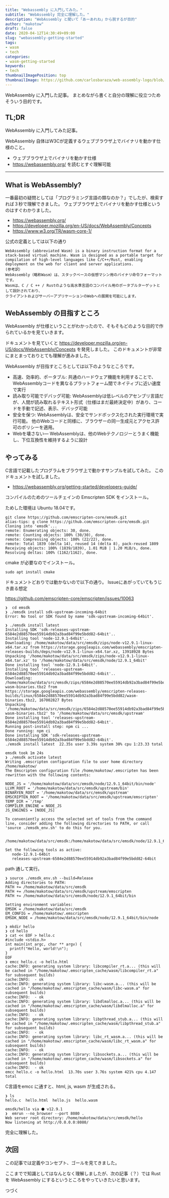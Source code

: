 ```yaml
---
title: "Webassembly に入門してみた。"
subtitle: "WebAssembly 完全に理解した。"
description: "WebAssembly と聞いて「あーあれね」から脱するが目的"
author: "makotow"
draft: false 
date: 2020-04-12T14:30:49+09:00
slug: "webassembly-getting-started"
tags:
- wasm
- tech
categories:
- wasm-getting-started
keywords:
- tech
thumbnailImagePosition: top
thumbnailImage: https://github.com/carlosbaraza/web-assembly-logo/blob/master/dist/logo/web-assembly-logo-512px.png?raw=true
---
```


WebAssembly に入門した記事。
まとめながら書くと自分の理解に役立つためそういう目的です。

## TL;DR

WebAssembly に入門してみた記事。

WebAssembly 自体はW3Cが定義するウェブブラウザ上でバイナリを動かす仕様のこと。

* ウェブブラウザ上でバイナリを動かす仕様
* https://webassembly.org/ を読むとすぐ理解可能

<!-- toc -->

<!--more-->

---

## What is WebAssembly?

一番最初の疑問としては「プログラミング言語の類なのか？」でしたが、検索すれば３秒で理解できました。
ウェブブラウザ上でバイナリを動かす仕様というのはすぐわかりました。

* https://webassembly.org/
* https://developer.mozilla.org/en-US/docs/WebAssembly/Concepts
* https://www.w3.org/TR/wasm-core-1/

公式の定義としては以下の通り
    
    WebAssembly (abbreviated Wasm) is a binary instruction format for a stack-based virtual machine. Wasm is designed as a portable target for compilation of high-level languages like C/C++/Rust, enabling deployment on the web for client and server applications.
    (参考訳）    
    WebAssembly（略称Wasm）は、スタックベースの仮想マシン用のバイナリ命令フォーマットです。 
    Wasmは、C / C ++ / Rustのような高水準言語のコンパイル用のポータブルターゲットとして設計されており、
    クライアントおよびサーバーアプリケーションのWebへの展開を可能にします。    

## WebAssembly の目指すところ

WebAssembly が仕様ということがわかったので、そもそもどのような目的で作られているかを見ていきます。

ドキュメントを見ていくと https://developer.mozilla.org/en-US/docs/WebAssembly/Concepts を発見しました。
このドキュメントが非常にまとまっておりとても理解が進みました。

WebAssembly が目指すところとしては以下のようなところです。
* 高速、効率的、ポータブル: 共通のハードウェア機能を利用することで、WebAssemblyコードを異なるプラットフォーム間でネイティブに近い速度で実行
* 読み取り可能でデバッグ可能: WebAssemblyは低レベルのアセンブリ言語だが、人間が読み取れるテキスト形式（仕様はまだ最終決定中）があり、コードを手動で記述、表示、デバッグ可能
* 安全を保つ: WebAssemblyは、安全でサンドボックス化された実行環境で実行可能。 他のWebコードと同様に、ブラウザーの同一生成元とアクセス許可のポリシーを適用。
* Webを壊さない— WebAssemblyは、他のWebテクノロジーとうまく機能し、下位互換性を維持するように設計

## やってみる 

C言語で記載したプログラムをブラウザ上で動かすサンプルを試してみた。
このドキュメントを試しました。

* https://webassembly.org/getting-started/developers-guide/

コンパイルのためのツールチェインの Emscripten SDK をインストール。

ためした環境は Ubuntu 18.04です。

```shell script
git clone https://github.com/emscripten-core/emsdk.git
alias-tips: g clone https://github.com/emscripten-core/emsdk.git
Cloning into 'emsdk'...
remote: Enumerating objects: 30, done.
remote: Counting objects: 100% (30/30), done.
remote: Compressing objects: 100% (22/22), done.
remote: Total 1839 (delta 14), reused 14 (delta 8), pack-reused 1809
Receiving objects: 100% (1839/1839), 1.01 MiB | 1.20 MiB/s, done.
Resolving deltas: 100% (1162/1162), done.
```

cmake が必要なのでインストール。

```shell script
sudo apt install cmake
```

ドキュメントどおりでは動かないので以下の通り。
Issueにあがっていてもうじき直る想定

https://github.com/emscripten-core/emscripten/issues/10063

```shell script
❯  cd emsdk
❯ ./emsdk install sdk-upstream-incoming-64bit
Error: No tool or SDK found by name 'sdk-upstream-incoming-64bit'.

❯ ./emsdk install latest
Installing SDK 'sdk-releases-upstream-6584e2d88570ee55914db92a3bad84f99e5bdd82-64bit'..
Installing tool 'node-12.9.1-64bit'..
Downloading: /home/makotow/data/src/emsdk/zips/node-v12.9.1-linux-x64.tar.xz from https://storage.googleapis.com/webassembly/emscripten-releases-builds/deps/node-v12.9.1-linux-x64.tar.xz, 13918928 Bytes
Unpacking '/home/makotow/data/src/emsdk/zips/node-v12.9.1-linux-x64.tar.xz' to '/home/makotow/data/src/emsdk/node/12.9.1_64bit'
Done installing tool 'node-12.9.1-64bit'.
Installing tool 'releases-upstream-6584e2d88570ee55914db92a3bad84f99e5bdd82-64bit'..
Downloading: /home/makotow/data/src/emsdk/zips/6584e2d88570ee55914db92a3bad84f99e5bdd82-wasm-binaries.tbz2 from https://storage.googleapis.com/webassembly/emscripten-releases-builds/linux/6584e2d88570ee55914db92a3bad84f99e5bdd82/wasm-binaries.tbz2, 167002827 Bytes
Unpacking '/home/makotow/data/src/emsdk/zips/6584e2d88570ee55914db92a3bad84f99e5bdd82-wasm-binaries.tbz2' to '/home/makotow/data/src/emsdk/upstream'
Done installing tool 'releases-upstream-6584e2d88570ee55914db92a3bad84f99e5bdd82-64bit'.
Running post-install step: npm ci ...
Done running: npm ci
Done installing SDK 'sdk-releases-upstream-6584e2d88570ee55914db92a3bad84f99e5bdd82-64bit'.
./emsdk install latest  22.35s user 3.39s system 30% cpu 1:23.33 total

emsdk took 1m 24s 
❯ ./emsdk activate latest
Writing .emscripten configuration file to user home directory /home/makotow/
The Emscripten configuration file /home/makotow/.emscripten has been rewritten with the following contents:

NODE_JS = '/home/makotow/data/src/emsdk/node/12.9.1_64bit/bin/node'
LLVM_ROOT = '/home/makotow/data/src/emsdk/upstream/bin'
BINARYEN_ROOT = '/home/makotow/data/src/emsdk/upstream'
EMSCRIPTEN_ROOT = '/home/makotow/data/src/emsdk/upstream/emscripten'
TEMP_DIR = '/tmp'
COMPILER_ENGINE = NODE_JS
JS_ENGINES = [NODE_JS]

To conveniently access the selected set of tools from the command line, consider adding the following directories to PATH, or call 'source ./emsdk_env.sh' to do this for you.

   /home/makotow/data/src/emsdk:/home/makotow/data/src/emsdk/node/12.9.1_64bit/bin:/home/makotow/data/src/emsdk/upstream/emscripten

Set the following tools as active:
   node-12.9.1-64bit
   releases-upstream-6584e2d88570ee55914db92a3bad84f99e5bdd82-64bit
```

path 通して実行。

```shell script
❯ source ./emsdk_env.sh --build=Release
Adding directories to PATH:
PATH += /home/makotow/data/src/emsdk
PATH += /home/makotow/data/src/emsdk/upstream/emscripten
PATH += /home/makotow/data/src/emsdk/node/12.9.1_64bit/bin

Setting environment variables:
EMSDK = /home/makotow/data/src/emsdk
EM_CONFIG = /home/makotow/.emscripten
EMSDK_NODE = /home/makotow/data/src/emsdk/node/12.9.1_64bit/bin/node

❯ mkdir hello
❯ cd hello
❯ cat << EOF > hello.c
#include <stdio.h>
int main(int argc, char ** argv) {
  printf("Hello, world!\n");
}
EOF
❯ emcc hello.c -o hello.html
cache:INFO: generating system library: libcompiler_rt.a... (this will be cached in "/home/makotow/.emscripten_cache/wasm/libcompiler_rt.a" for subsequent builds)
cache:INFO:  - ok
cache:INFO: generating system library: libc-wasm.a... (this will be cached in "/home/makotow/.emscripten_cache/wasm/libc-wasm.a" for subsequent builds)
cache:INFO:  - ok
cache:INFO: generating system library: libdlmalloc.a... (this will be cached in "/home/makotow/.emscripten_cache/wasm/libdlmalloc.a" for subsequent builds)
cache:INFO:  - ok
cache:INFO: generating system library: libpthread_stub.a... (this will be cached in "/home/makotow/.emscripten_cache/wasm/libpthread_stub.a" for subsequent builds)
cache:INFO:  - ok
cache:INFO: generating system library: libc_rt_wasm.a... (this will be cached in "/home/makotow/.emscripten_cache/wasm/libc_rt_wasm.a" for subsequent builds)
cache:INFO:  - ok
cache:INFO: generating system library: libsockets.a... (this will be cached in "/home/makotow/.emscripten_cache/wasm/libsockets.a" for subsequent builds)
cache:INFO:  - ok
emcc hello.c -o hello.html  13.70s user 3.76s system 421% cpu 4.147 total
```

C言語をemcc に通すと、html, js, wasm が生成される。

```shell script
❯ ls
hello.c  hello.html  hello.js  hello.wasm

emsdk/hello via ⬢ v12.9.1 
❯  emrun --no_browser --port 8080 .
Web server root directory: /home/makotow/data/src/emsdk/hello
Now listening at http://0.0.0.0:8080/
```

完全に理解した。


## 次回

この記事では定義やコンセプト、ゴールを見てきました。

ここまでで知識としてはなんとなく理解しましたが、次の記事（？）では Rust を WebAssembly にするというところをやっていきたいと思います。

つづく
